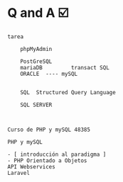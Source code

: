 # Q and A ☑️
    
    tarea 

        phpMyAdmin

        PostGreSQL 
        mariaDB         transact SQL
        ORACLE  ---- mySQL


        SQL  Structured Query Language    

        SQL SERVER

        

    Curso de PHP y mySQL 48385

    PHP y mySQL

    - [ introducción al paradigma ]
    - PHP Orientado a Objetos
    API Webservices
    Laravel

    